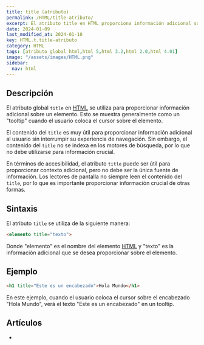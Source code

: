 ```yaml
---
title: title (atributo)
permalink: /HTML/title-atributo/
excerpt: El atributo title en HTML proporciona información adicional sobre un elemento, mostrándose como un "tooltip" al colocar el cursor. No es indexado por motores de búsqueda. Accesibilidad y contexto son importantes.
date: 2024-01-09
last_modified_at: 2024-01-10
key: HTML.t.title-atributo
category: HTML
tags: [atributo global html,html 5,html 3.2,html 2.0,html 4.01]
image: "/assets/images/HTML.png"
sidebar:
  nav: html
---
```


## Descripción


El atributo global `title` en [HTML](https://www.manualweb.net/html/) se utiliza para proporcionar información adicional sobre un elemento. Esto se muestra generalmente como un "tooltip" cuando el usuario coloca el cursor sobre el elemento.


El contenido del `title` es muy útil para proporcionar información adicional al usuario sin interrumpir su experiencia de navegación. Sin embargo, el contenido del `title` no se indexa en los motores de búsqueda, por lo que no debe utilizarse para información crucial.


En términos de accesibilidad, el atributo `title` puede ser útil para proporcionar contexto adicional, pero no debe ser la única fuente de información. Los lectores de pantalla no siempre leen el contenido del `title`, por lo que es importante proporcionar información crucial de otras formas.


## Sintaxis


El atributo `title` se utiliza de la siguiente manera:


```html
<elemento title="texto">
```


Donde "elemento" es el nombre del elemento [HTML](https://www.manualweb.net/html/) y "texto" es la información adicional que se desea proporcionar sobre el elemento.


## Ejemplo


```html
<h1 title="Este es un encabezado">Hola Mundo</h1>

```


En este ejemplo, cuando el usuario coloca el cursor sobre el encabezado "Hola Mundo", verá el texto "Este es un encabezado" en un tooltip.


## Artículos

- 
